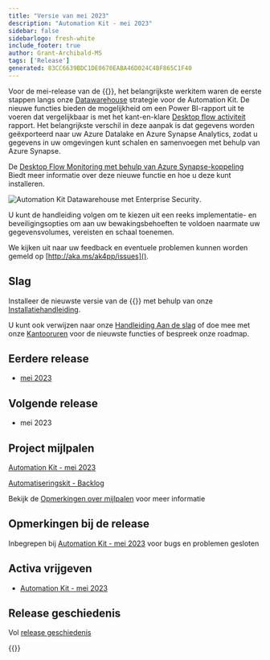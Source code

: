 ```yaml
---
title: "Versie van mei 2023"
description: "Automation Kit - mei 2023"
sidebar: false
sidebarlogo: fresh-white
include_footer: true
author: Grant-Archibald-MS
tags: ['Release']
generated: 83CC6639BDC1DE0670EABA46D024C4BF865C1F40
---
```


Voor de mei-release van de {{<product-name>}}, het belangrijkste werkitem waren de eerste stappen langs onze [Datawarehouse](https://learn.microsoft.com/azure/architecture/data-guide/relational-data/data-warehousing) strategie voor de Automation Kit. De nieuwe functies bieden de mogelijkheid om een Power BI-rapport uit te voeren dat vergelijkbaar is met het kant-en-klare [Desktop flow activiteit](https://learn.microsoft.com/power-automate/desktop-flows/desktop-flow-activity) rapport. Het belangrijkste verschil in deze aanpak is dat gegevens worden geëxporteerd naar uw Azure Datalake en Azure Synapse Analytics, zodat u gegevens in uw omgevingen kunt schalen en samenvoegen met behulp van Azure Synapse.

De [Desktop Flow Monitoring met behulp van Azure Synapse-koppeling](https://github.com/microsoft/powercat-automation-kit/blob/main/AutomationKit_Flow_BYODL/readme.md) Biedt meer informatie over deze nieuwe functie en hoe u deze kunt installeren.

![Automation Kit Datawarehouse met Enterprise Security](https://user-images.githubusercontent.com/29349597/239506755-0a7ac4fb-091d-4ef1-93ec-cf4ef0e924da.png).

U kunt de handleiding volgen om te kiezen uit een reeks implementatie- en beveiligingsopties om aan uw bewakingsbehoeften te voldoen naarmate uw gegevensvolumes, vereisten en schaal toenemen.

We kijken uit naar uw feedback en eventuele problemen kunnen worden gemeld op [http://aka.ms/ak4pp/issues]().

## Slag

Installeer de nieuwste versie van de {{<product-name>}} met behulp van onze [Installatiehandleiding](/nl/get-started/install).

U kunt ook verwijzen naar onze [Handleiding Aan de slag](/nl/get-started) of doe mee met onze [Kantooruren](/nl/office-hours) voor de nieuwste functies of bespreek onze roadmap.

## Eerdere release

- [mei 2023](/nl/releases/april-2023)

## Volgende release

- mei 2023

## Project mijlpalen

[Automation Kit - mei 2023](https://github.com/orgs/microsoft/projects/486/views/12)

[Automatiseringskit - Backlog](https://github.com/orgs/microsoft/projects/486/views/1)

Bekijk de [Opmerkingen over mijlpalen](/nl/releases/milestones) voor meer informatie

## Opmerkingen bij de release

Inbegrepen bij [Automation Kit - mei 2023](https://github.com/microsoft/powercat-automation-kit/releases/tag/AutomationKit-May2023) voor bugs en problemen gesloten

## Activa vrijgeven

- [Automation Kit - mei 2023](https://github.com/microsoft/powercat-automation-kit/releases/tag/AutomationKit-May2023)

## Release geschiedenis

Vol [release geschiedenis](/nl/releases)

{{<questions name="/content/nl/releases/may-2023.json" completed="Bedankt voor het geven van feedback" showNavigationButtons="false" locale="nl">}}
